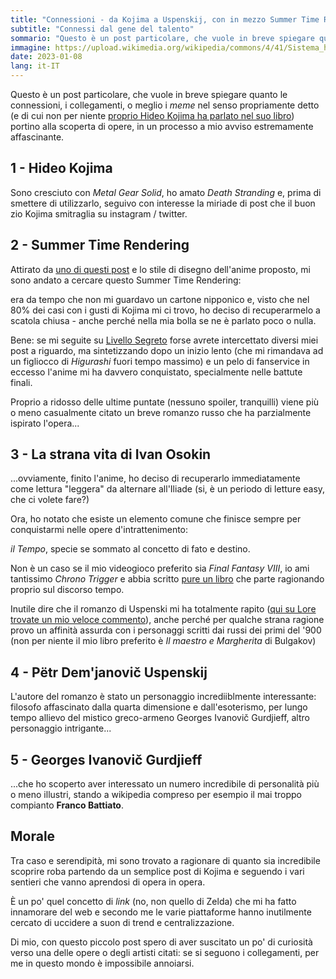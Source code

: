 ```yaml
---
title: "Connessioni - da Kojima a Uspenskij, con in mezzo Summer Time Rendering"
subtitle: "Connessi dal gene del talento"
sommario: "Questo è un post particolare, che vuole in breve spiegare quanto le connessioni, i collegamenti, o meglio i meme nel senso propriamente detto (e di cui non per niente proprio Hideo Kojima ha parlato nel suo libro)..."
immagine: https://upload.wikimedia.org/wikipedia/commons/4/41/Sistema_hipertextual.jpg
date: 2023-01-08
lang: it-IT
---
```


Questo è un post particolare, che vuole in breve spiegare quanto le connessioni, i collegamenti, o meglio i _meme_ nel senso propriamente detto (e di cui non per niente [proprio Hideo Kojima ha parlato nel suo libro](https://amzn.to/3rRcPn1)) portino alla scoperta di opere, in un processo a mio avviso estremamente affascinante.

## 1 - Hideo Kojima

Sono cresciuto con _Metal Gear Solid_, ho amato _Death Stranding_ e, prima di smettere di utilizzarlo, seguivo con interesse la miriade di post che il buon zio Kojima smitraglia su instagram / twitter.

## 2 - Summer Time Rendering 

Attirato da [uno di questi post](https://www.instagram.com/p/CryIhBgSPMP/) e lo stile di disegno dell'anime proposto, mi sono andato a cercare questo Summer Time Rendering: 

era da tempo che non mi guardavo un cartone nipponico e, visto che nel 80% dei casi con i gusti di Kojima mi ci trovo, ho deciso di recuperarmelo a scatola chiusa - anche perché nella mia bolla se ne è parlato poco o nulla.

Bene: se mi seguite su [Livello Segreto](https://livellosegreto.it/@xabacadabra) forse avrete intercettato diversi miei post a riguardo, ma sintetizzando dopo un inizio lento (che mi rimandava ad un figliocco di _Higurashi_ fuori tempo massimo) e un pelo di fanservice in eccesso l'anime mi ha davvero conquistato, specialmente nelle battute finali.

Proprio a ridosso delle ultime puntate (nessuno spoiler, tranquilli) viene più o meno casualmente citato un breve romanzo russo che ha parzialmente ispirato l'opera...

## 3 - La strana vita di Ivan Osokin 

...ovviamente, finito l'anime, ho deciso di recuperarlo immediatamente come lettura "leggera" da alternare all'Iliade (si, è un periodo di letture easy, che ci volete fare?)

Ora, ho notato che esiste un elemento comune che finisce sempre per conquistarmi nelle opere d'intrattenimento: 

_il Tempo_, specie se sommato al concetto di fato e destino. 

Non è un caso se il mio videogioco preferito sia _Final Fantasy VIII_, io ami tantissimo _Chrono Trigger_ e abbia scritto [pure un libro](/projects/giochi-troppo) che parte ragionando proprio sul discorso tempo.

Inutile dire che il romanzo di Uspenski mi ha totalmente rapito ([qui su Lore trovate un mio veloce commento](https://lore.livellosegreto.it/user/xabacadabra/comment/17112#anchor-17112)), anche perché per qualche strana ragione provo un affinità assurda con i personaggi scritti dai russi dei primi del '900 (non per niente il mio libro preferito è _Il maestro e Margherita_ di Bulgakov)

## 4 - Pëtr Dem'janovič Uspenskij

L'autore del romanzo è stato un personaggio incrediiblmente interessante: filosofo affascinato dalla quarta dimensione e dall'esoterismo, per lungo tempo allievo del mistico greco-armeno Georges Ivanovič Gurdjieff, altro personaggio intrigante...

## 5 - Georges Ivanovič Gurdjieff

...che ho scoperto aver interessato un numero incredibile di personalità più o meno illustri, stando a wikipedia compreso per esempio il mai troppo compianto **Franco Battiato**.

## Morale

Tra caso e serendipità, mi sono trovato a ragionare di quanto sia incredibile scoprire roba partendo da un semplice post di Kojima e seguendo i vari sentieri che vanno aprendosi di opera in opera.

È un po' quel concetto di _link_ (no, non quello di Zelda) che mi ha fatto innamorare del web e secondo me le varie piattaforme hanno inutilmente cercato di uccidere a suon di trend e centralizzazione.

Di mio, con questo piccolo post spero di aver suscitato un po' di curiosità verso una delle opere o degli artisti citati: se si seguono i collegamenti, per me in questo mondo è impossibile annoiarsi. 